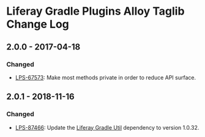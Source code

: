 # Liferay Gradle Plugins Alloy Taglib Change Log

## 2.0.0 - 2017-04-18

### Changed
- [LPS-67573]: Make most methods private in order to reduce API surface.

## 2.0.1 - 2018-11-16

### Changed
- [LPS-87466]: Update the [Liferay Gradle Util] dependency to version 1.0.32.

[Liferay Gradle Util]: https://github.com/liferay/liferay-portal/tree/master/modules/sdk/gradle-util
[LPS-67573]: https://issues.liferay.com/browse/LPS-67573
[LPS-87466]: https://issues.liferay.com/browse/LPS-87466